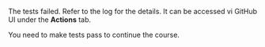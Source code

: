 The tests failed. Refer to the log for the details. It can be accessed vi GitHub UI under the **Actions** tab.  

You need to make tests pass to continue the course.  